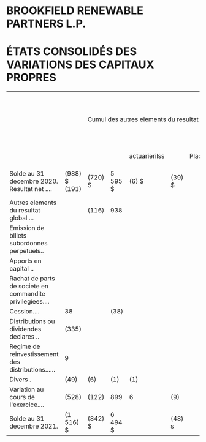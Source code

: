 # BROOKFIELD RENEWABLE PARTNERS L.P.

# ÉTATS CONSOLIDÉS DES VARIATIONS DES CAPITAUX PROPRES

<table><tr><td></td><td></td><td colspan="5">Cumul des autres elements du resultat global</td><td>Capitaux</td><td></td><td colspan="5">Participations ne donnant pas le controle</td><td>Participations ne donnant pas le controle ayant droit au resultat net dans</td><td></td></tr><tr><td></td><td></td><td></td><td></td><td>actuarierilss</td><td></td><td>Placements</td><td>Total des</td><td>propres des</td><td>priviletos</td><td></td><td></td><td> filiales en</td><td></td><td></td><td>I ne ponecsoeie</td><td> capitaux</td></tr><tr><td>Solde au 31 decembre 2020. Resultat net ....</td><td>(988) $ (191) </td><td>(720) S</td><td>5 595 $</td><td>(6) $</td><td>(39) $</td><td></td><td>3 845 $ (191)</td><td>1 028 $</td><td></td><td></td><td>- $ 12</td><td>2 408 $ (119)</td><td>11 100 $ 209</td><td>56 $ 77</td><td>2 721 $ (135)</td><td>21 767 $ (66)</td></tr><tr><td>Autres elements du resultat global ...</td><td></td><td>(116)</td><td>938</td><td></td><td></td><td></td><td></td><td>819</td><td></td><td>4</td><td></td><td>513</td><td>839</td><td>12</td><td>579</td><td>2 766</td></tr><tr><td>Emission de billets subordonnes perpetuels..</td><td></td><td></td><td></td><td></td><td></td><td></td><td></td><td></td><td></td><td></td><td>592</td><td></td><td></td><td></td><td></td><td>592</td></tr><tr><td>Apports en capital ..</td><td></td><td></td><td></td><td></td><td></td><td></td><td></td><td></td><td></td><td></td><td></td><td></td><td>1 121</td><td></td><td></td><td>1 121</td></tr><tr><td>Rachat de parts de societe en commandite privilegiees....</td><td></td><td></td><td></td><td></td><td></td><td></td><td></td><td>(147)</td><td></td><td></td><td></td><td></td><td></td><td></td><td></td><td>(147)</td></tr><tr><td>Cession....</td><td>38</td><td></td><td>(38)</td><td></td><td></td><td></td><td></td><td></td><td></td><td></td><td></td><td></td><td>(395)</td><td></td><td></td><td>(395)</td></tr><tr><td>Distributions ou dividendes declares ..</td><td>(335)</td><td></td><td></td><td></td><td></td><td></td><td>(335)</td><td></td><td></td><td></td><td>(12)</td><td>(209)</td><td>(810)</td><td>(85)</td><td>(237)</td><td>(1 769)</td></tr><tr><td>Regime de reinvestissement des distributions......</td><td>9</td><td></td><td></td><td></td><td></td><td></td><td></td><td></td><td></td><td></td><td></td><td></td><td></td><td></td><td></td><td>9</td></tr><tr><td>Divers .</td><td>(49)</td><td>(6)</td><td>(1)</td><td>(1)</td><td></td><td></td><td></td><td></td><td></td><td></td><td></td><td>(31)</td><td>239</td><td>(1)</td><td>(34)</td><td>118</td></tr><tr><td>Variation au cours de I&#x27;exercice....</td><td>(528)</td><td>(122)</td><td>899</td><td>6</td><td>(9)</td><td></td><td>247</td><td>(147)</td><td></td><td></td><td></td><td></td><td>1 203</td><td>3</td><td>173</td><td>2 229</td></tr><tr><td>Solde au 31 decembre 2021.</td><td>(1 516) $</td><td>(842) $</td><td>6 494 $</td><td></td><td>(48) s</td><td></td><td>4 092 $</td><td>881 s</td><td>613 $</td><td></td><td>592 S</td><td>2 562 $</td><td>12 303 $</td><td>59 $</td><td>2 894 $</td><td>23 996 $</td></tr></table>